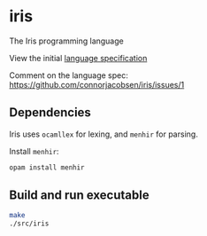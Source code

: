 # iris

The Iris programming language

View the initial [language specification](SPECIFICATION.md)

Comment on the language spec: https://github.com/connorjacobsen/iris/issues/1

## Dependencies

Iris uses `ocamllex` for lexing, and `menhir` for parsing.

Install `menhir`:

```bash
opam install menhir
```

## Build and run executable

```bash
make
./src/iris
```
